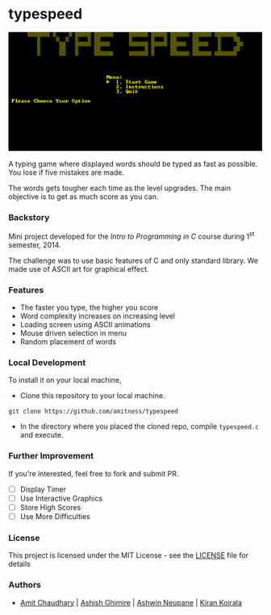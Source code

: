 # typespeed

![Screenshot](screenshot.png?raw=true)

A typing game where displayed words should be typed as fast as possible. You lose if five mistakes are made. 

The words gets tougher each time as the level upgrades. The main objective is to get as much score as you can.

### Backstory
Mini project developed for the *Intro to Programming in C* course during 1<sup>st</sup> semester, 2014. 

The challenge was to use basic features of C and only standard library. We made use of ASCII art for graphical effect.

### Features
- The faster you type, the higher you score
- Word complexity increases on increasing level
- Loading screen using ASCII animations
- Mouse driven selection in menu
- Random placement of words


### Local Development
To install it on your local machine,
* Clone this repository to your local machine.
```shell
git clone https://github.com/amitness/typespeed
```

* In the directory where you placed the cloned repo, compile `typespeed.c` and execute.

### Further Improvement
If you're interested, feel free to fork and submit PR.

- [ ] Display Timer
- [ ] Use Interactive Graphics
- [ ] Store High Scores
- [ ] Use More Difficulties

### License

This project is licensed under the MIT License - see the [LICENSE](LICENSE) file for details

### Authors
- [Amit Chaudhary](https://github.com/amitness) | [Ashish Ghimire](https://github.com/deashish) | [Ashwin Neupane](https://github.com/ashwin101) | [Kiran Koirala](https://github.com/koiralakiran1)
